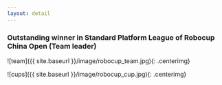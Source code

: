 ```yaml
---
layout: detail
---
```

### Outstanding winner in Standard Platform League of Robocup China Open (Team leader)

![team]({{ site.baseurl }}/image/robocup_team.jpg){: .centerimg}

![cups]({{ site.baseurl }}/image/robocup_cup.jpg){: .centerimg}
